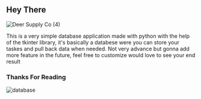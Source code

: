 ## Hey There

![Deer Supply Co  (4)](https://user-images.githubusercontent.com/65048014/87347082-3c503d80-c518-11ea-95cb-88536448072b.png)

This is a very simple database application made with python with the help of the tkinter library, it's basically a databese were you can store your taskes and pull back data when needed. Not very advance but gonna add more feature in the future, feel free to customize would love to see your end result

### Thanks For Reading

 



![database](https://user-images.githubusercontent.com/65048014/87347100-45410f00-c518-11ea-8737-704f3da31d48.gif)

